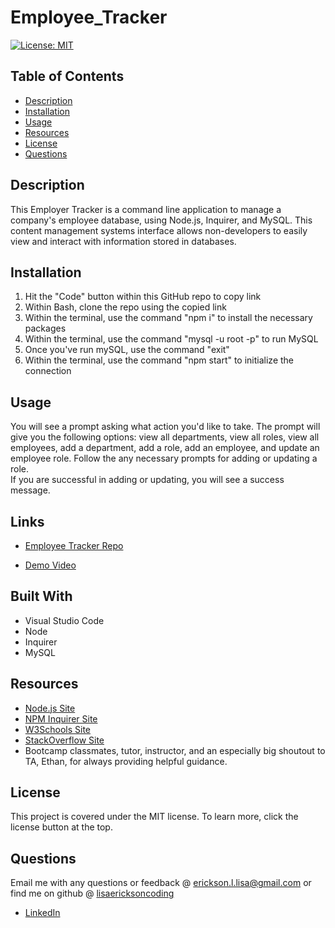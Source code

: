 # Employee_Tracker

[![License: MIT](https://img.shields.io/badge/License-MIT-yellow.svg)](https://opensource.org/licenses/MIT)

  ## Table of Contents
  * [Description](#description)
  * [Installation](#installation)
  * [Usage](#usage)
  * [Resources](#resources)
  * [License](#license)
  * [Questions](#questions)

## Description 
  This Employer Tracker is a command line application to manage a company's employee database, using Node.js, Inquirer, and MySQL. This content management systems interface allows  non-developers to easily view and interact with information stored in databases.


## Installation
1. Hit the "Code" button within this GitHub repo to copy link
2. Within Bash, clone the repo using the copied link
3. Within the terminal, use the command "npm i" to install the necessary packages
4. Within the terminal, use the command "mysql -u root -p" to run MySQL
5. Once you've run mySQL, use the command "exit"
6. Within the terminal, use the command "npm start" to initialize the connection

## Usage
You will see a prompt asking what action you'd like to take.
The prompt will give you the following options: view all departments, view all roles, view all employees, add a department, add a role, add an employee, and update an employee role.
Follow the any necessary prompts for adding or updating a role.  
If you are successful in adding or updating, you will see a success message.

## Links

- [Employee Tracker Repo](https://github.com/lisaericksoncoding/Employee_Tracker "Employee Tracker Repo")

- [Demo Video](https://drive.google.com/file/d/1cY9CsJL4aJPlEkgpT8-kLsR5W0S6yhW3/view?usp=sharing "Demo Video")

## Built With
- Visual Studio Code
- Node
- Inquirer
- MySQL

## Resources
- [Node.js Site](https://nodejs.org/en/ "Node.js")
- [NPM Inquirer Site](https://www.npmjs.com/package/inquirer "Inquirer.js")
- [W3Schools Site](https://www.w3schools.com "W3Schools")
- [StackOverflow Site](https://stackoverflow.com/ "Stack Overflow")
- Bootcamp classmates, tutor, instructor, and an especially big shoutout to TA, Ethan, for always providing helpful guidance.

## License
This project is covered under the MIT license. To learn more, click the license button at the top.

## Questions 
Email me with any questions or feedback @ erickson.l.lisa@gmail.com or find me on github @ [lisaericksoncoding](https://github.com/lisaericksoncoding)
- [LinkedIn](https://www.linkedin.com/in/lisalerickson/ "Lisa Erickson")